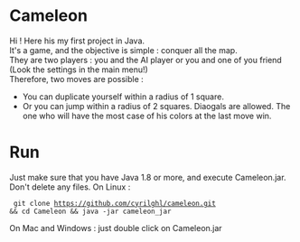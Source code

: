 # Cameleon

Hi ! Here his my first project in Java.   
It's a game, and the objective is simple : conquer all the map.  
They are two players : you and the AI player or you and one of you friend (Look the settings in the main menu!)  
Therefore, two moves are possible :  
 - You can duplicate yourself within a radius of 1 square.
 - Or you can jump within a radius of 2 squares.
Diaogals are allowed.
The one who will have the most case of his colors at the last move win.  

# Run 
Just make sure that you have Java 1.8 or more, and execute Cameleon.jar.
Don't delete any files.
On Linux : <p> <code> git clone https://github.com/cyrilghl/cameleon.git && cd Cameleon && java -jar cameleon_jar</code></p>
On Mac and Windows : just double click on Cameleon.jar
